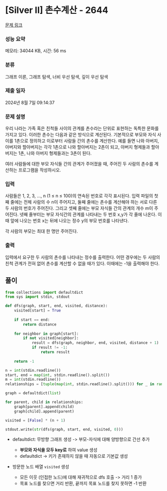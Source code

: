 # [Silver II] 촌수계산 - 2644 

[문제 링크](https://www.acmicpc.net/problem/2644) 

### 성능 요약

메모리: 34044 KB, 시간: 56 ms

### 분류

그래프 이론, 그래프 탐색, 너비 우선 탐색, 깊이 우선 탐색

### 제출 일자

2024년 8월 7일 09:14:37

### 문제 설명

<p>우리 나라는 가족 혹은 친척들 사이의 관계를 촌수라는 단위로 표현하는 독특한 문화를 가지고 있다. 이러한 촌수는 다음과 같은 방식으로 계산된다. 기본적으로 부모와 자식 사이를 1촌으로 정의하고 이로부터 사람들 간의 촌수를 계산한다. 예를 들면 나와 아버지, 아버지와 할아버지는 각각 1촌으로 나와 할아버지는 2촌이 되고, 아버지 형제들과 할아버지는 1촌, 나와 아버지 형제들과는 3촌이 된다.</p>

<p>여러 사람들에 대한 부모 자식들 간의 관계가 주어졌을 때, 주어진 두 사람의 촌수를 계산하는 프로그램을 작성하시오.</p>

### 입력 

 <p>사람들은 1, 2, 3, …, n (1 ≤ n ≤ 100)의 연속된 번호로 각각 표시된다. 입력 파일의 첫째 줄에는 전체 사람의 수 n이 주어지고, 둘째 줄에는 촌수를 계산해야 하는 서로 다른 두 사람의 번호가 주어진다. 그리고 셋째 줄에는 부모 자식들 간의 관계의 개수 m이 주어진다. 넷째 줄부터는 부모 자식간의 관계를 나타내는 두 번호 x,y가 각 줄에 나온다. 이때 앞에 나오는 번호 x는 뒤에 나오는 정수 y의 부모 번호를 나타낸다.</p>

<p>각 사람의 부모는 최대 한 명만 주어진다.</p>

### 출력 

 <p>입력에서 요구한 두 사람의 촌수를 나타내는 정수를 출력한다. 어떤 경우에는 두 사람의 친척 관계가 전혀 없어 촌수를 계산할 수 없을 때가 있다. 이때에는 -1을 출력해야 한다.</p>


## 풀이

```python
from collections import defaultdict
from sys import stdin, stdout

def dfs(graph, start, end, visited, distance):
    visited[start] = True
    
    if start == end:
        return distance
    
    for neighbor in graph[start]:
        if not visited[neighbor]:
            result = dfs(graph, neighbor, end, visited, distance + 1)
            if result != -1:
                return result
    
    return -1

n = int(stdin.readline())
start, end = map(int, stdin.readline().split())
m = int(stdin.readline())
relationships = [tuple(map(int, stdin.readline().split())) for _ in range(m)]

graph = defaultdict(list)

for parent, child in relationships:
    graph[parent].append(child)
    graph[child].append(parent)

visited = [False] * (n + 1)

stdout.write(str(dfs(graph, start, end, visited, 0)))
```

- defaultdict: 무방향 그래프 생성 -> 부모-자식에 대해 양방향으로 간선 추가
    - **부모와 자식을 모두 key로** 하여 value 생성
    - defaultdict -> 키가 존재하지 않을 때 자동으로 기본값 생성 

- 방문한 노드 배열 `visited` 생성
    - 모든 이웃 (인접한 노드)에 대해 재귀적으로 dfs 호출 -> 거리 1 증가
    - 목표 노드를 찾으면 거리 반환, 끝까지 목표 노드를 찾지 못하면 -1 반환
